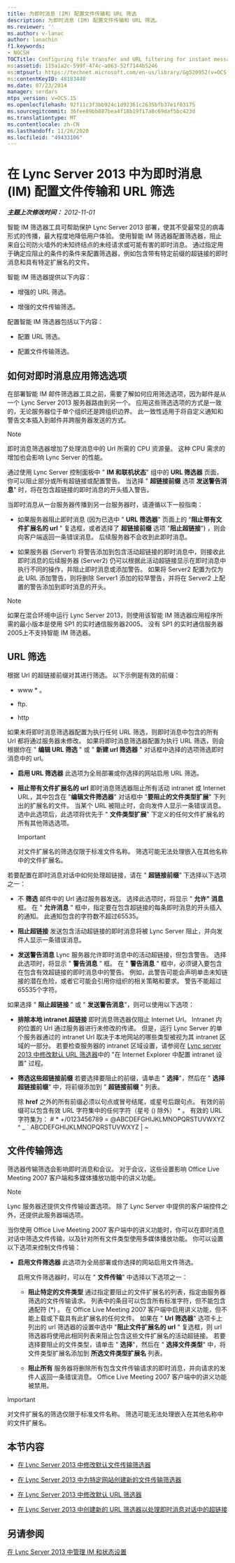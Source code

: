 ```yaml
---
title: 为即时消息 (IM) 配置文件传输和 URL 筛选
description: 为即时消息 (IM) 配置文件传输和 URL 筛选。
ms.reviewer: ''
ms.author: v-lanac
author: lanachin
f1.keywords:
- NOCSH
TOCTitle: Configuring file transfer and URL filtering for instant messaging (IM)
ms:assetid: 115a1a2c-599f-474c-a063-52f7144b5246
ms:mtpsurl: https://technet.microsoft.com/en-us/library/Gg520952(v=OCS.15)
ms:contentKeyID: 48183440
ms.date: 07/23/2014
manager: serdars
mtps_version: v=OCS.15
ms.openlocfilehash: 92f11c3f3bb924c1d92361c2635bfb37e1f03175
ms.sourcegitcommit: 36fee89bb887bea4f18b19f17a8c69daf5bc423d
ms.translationtype: MT
ms.contentlocale: zh-CN
ms.lasthandoff: 11/26/2020
ms.locfileid: "49433106"
---
```

# <a name="configuring-file-transfer-and-url-filtering-for-instant-messaging-im-in-lync-server-2013"></a>在 Lync Server 2013 中为即时消息 (IM) 配置文件传输和 URL 筛选

<div data-xmlns="http://www.w3.org/1999/xhtml">

<div class="topic" data-xmlns="http://www.w3.org/1999/xhtml" data-msxsl="urn:schemas-microsoft-com:xslt" data-cs="https://msdn.microsoft.com/">

<div data-asp="https://msdn2.microsoft.com/asp">



</div>

<div id="mainSection">

<div id="mainBody">

<span> </span>

_**主题上次修改时间：** 2012-11-01_

智能 IM 筛选器工具可帮助保护 Lync Server 2013 部署，使其不受最常见的病毒形式的传播，最大程度地降低用户体验。 使用智能 IM 筛选器配置筛选器，阻止来自公司防火墙外的未知终结点的未经请求或可能有害的即时消息。 通过指定用于确定应阻止的条件的条件来配置筛选器，例如包含带有特定前缀的超链接的即时消息和具有特定扩展名的文件。

智能 IM 筛选器提供以下内容：

  - 增强的 URL 筛选。

  - 增强的文件传输筛选。

配置智能 IM 筛选器包括以下内容：

  - 配置 URL 筛选。

  - 配置文件传输筛选。

<div>

## <a name="how-filtering-options-are-applied-to-instant-messages"></a>如何对即时消息应用筛选选项

在部署智能 IM 邮件筛选器工具之前，需要了解如何应用筛选选项，因为邮件是从一个 Lync Server 2013 服务器路由到另一个。 应用这些筛选选项的方式是一致的，无论服务器位于单个组织还是跨组织边界。 此一致性适用于将自定义通知和警告文本插入到邮件并跨服务器发送的方式。

<div>


> [!NOTE]
> 即时消息筛选器增加了处理消息中的 Url 所需的 CPU 资源量。 这种 CPU 需求的增加也会影响 Lync Server 的性能。



</div>

通过使用 Lync Server 控制面板中 " **IM 和联机状态**" 组中的 **URL 筛选器** 页面，你可以阻止部分或所有超链接或配置警告。 当选择 " **超链接前缀** 选项 **发送警告消息**" 时，将在包含超链接的即时消息的开头插入警告。

当即时消息从一台服务器传播到另一台服务器时，请遵循以下一般指南：

  - 如果服务器阻止即时消息 (因为已选中 " **URL 筛选器**" 页面上的 "**阻止带有文件扩展名的 url** " 复选框，或者选择了 **超链接前缀** 选项 "**阻止超链接**") ，则会向客户端返回一条错误消息。 后续服务器不会收到此即时消息。

  - 如果服务器 (Server1) 将警告添加到包含活动超链接的即时消息中，则接收此即时消息的后续服务器 (Server2) 仍可以根据此活动超链接显示在即时消息中执行不同的操作，并阻止即时消息或添加警告。 如果将 Server2 配置为仅为此 URL 添加警告，则将删除 Server1 添加的较早警告，并将在 Server2 上配置的警告添加到即时消息的开头。

<div>


> [!NOTE]
> 如果在混合环境中运行 Lync Server 2013，则使用该智能 IM 筛选器应用程序所需的最小版本是使用 SP1 的实时通信服务器2005。 没有 SP1 的实时通信服务器2005上不支持智能 IM 筛选器。



</div>

<div>

## <a name="url-filtering"></a>URL 筛选

根据 Url 的超链接前缀对其进行筛选。 以下示例是有效的前缀：

  - www \* 。

  - ftp.

  - http

如果未将即时消息筛选器配置为执行任何 URL 筛选，则即时消息中包含的所有 Url 都将通过服务器未修改。 如果将即时消息筛选器配置为执行 URL 筛选，则会根据你在 " **编辑 URL 筛选** " 或 " **新建 url 筛选器** " 对话框中选择的选项筛选即时消息中的 url。

  - **启用 URL 筛选器**   此选项为全局部署或你选择的网站启用 URL 筛选。

  - **阻止带有文件扩展名的 url**  即时消息筛选器阻止所有活动 intranet 或 Internet URL，其中包含在 "**编辑文件筛选器**" 对话框中 "**要阻止的文件类型扩展**" 下列出的扩展名的文件。 当某个 URL 被阻止时，会向发件人显示一条错误消息。 选中此选项后，此选项将优先于 " **文件类型扩展**" 下定义的任何文件扩展名的所有其他筛选选项。
    
    <div>
    

    > [!IMPORTANT]
    > 对文件扩展名的筛选仅限于标准文件名称。 筛选可能无法处理嵌入在其他名称中的文件扩展名。

    
    </div>

若要配置在即时消息对话中如何处理超链接，请在 " **超链接前缀**" 下选择以下选项之一：

  - 不 **筛选**  邮件中的 Url 通过服务器发送。 选择此选项时，将显示 " **允许" 消息** 框。 在 " **允许消息** " 框中，指定要在包含超链接的每条即时消息的开头插入的通知。 此通知包含的字符数不超过65535。

  - **阻止超链接**   发送包含活动超链接的即时消息将被 Lync Server 阻止，并向发件人显示一条错误消息。

  - **发送警告消息**   Lync 服务器允许即时消息中的活动超链接，但包含警告。 选择此选项时，将显示 " **警告消息** " 框。 在 " **警告消息** " 框中，必须键入要包含在包含有效超链接的即时消息中的警告。 例如，此警告可能会声明单击未知链接的潜在危险，或者它可能会引用你组织的相关策略和要求。 警告不能超过65535个字符。

如果选择 " **阻止超链接** " 或 " **发送警告消息**"，则可以使用以下选项：

  - **排除本地 intranet 超链接**   即时消息筛选器仅阻止 Internet Url。 Intranet 内的位置的 Url 通过服务器进行未修改的传递。 但是，运行 Lync Server 的单个服务器通过的 intranet Url 取决于本地网站的哪些类型被视为其 intranet 区域的一部分。 若要检查服务器的 intranet 区域设置，请参阅在 [Lync server 2013 中修改默认 URL 筛选器](lync-server-2013-modify-the-default-url-filter.md)中的 "在 Internet Explorer 中配置 intranet 设置" 过程。

  - **筛选这些超链接前缀**   若要选择要阻止的前缀，请单击 " **选择**"，然后在 " **选择超链接前缀**" 中，将前缀添加到 " **超链接前缀** " 列表。
    
    除 **href** 之外的所有前缀必须以句点或冒号结尾，或星号后跟句点。 有效的前缀可以包含有效 URL 字符集中的任何字符（星号 () 除外） \* 。 有效的 URL 字符集为： \# \* +/0123456789 = @ABCDEFGHIJKLMNOPQRSTUVWXYZ ^ \_ \` ABCDEFGHIJKLMNOPQRSTUVWXYZ | ~

</div>

<div>

## <a name="file-transfer-filtering"></a>文件传输筛选

筛选器传输筛选会影响即时消息和会议。 对于会议，这些设置影响 Office Live Meeting 2007 客户端和多媒体播放功能中的讲义功能。

<div>


> [!NOTE]
> Lync 服务器还提供文件传输设置选项。 除了 Lync Server 中提供的客户端控件之外，还提供此服务器端选项。



</div>

当你使用 Office Live Meeting 2007 客户端中的讲义功能时，你可以在即时消息对话中筛选文件传输，以及针对所有文件类型使用多媒体播放功能。 你可以设置以下选项来控制文件传输：

  - **启用文件筛选器**   此选项为全局部署或你选择的网站启用文件筛选。
    
    启用文件筛选器时，可以在 " **文件传输**" 中选择以下选项之一：
    
      - **阻止特定的文件类型**   通过指定要阻止的文件扩展名的列表，指定由服务器筛选的文件传输请求。 列表中的条目可以包含所有标准字符，但不能包含通配符 (\*) 。 在 Office Live Meeting 2007 客户端中启用讲义功能，但不能上载或下载具有此扩展名的任何文件。 如果在 " **Url 筛选器**" 选项卡上列出的 url 筛选器的设置中选中 "**阻止文件扩展名的 url** " 复选框，则 url 筛选器将使用此相同列表来阻止包含这些文件扩展名的活动超链接。 若要选择要阻止的文件类型，请单击 " **选择**"，然后在 " **选择文件类型**" 中，将文件类型扩展名添加到 **所选文件类型扩展名** 列表。
    
      - **阻止所有**   服务器将删除所有包含文件传输请求的即时消息，并向请求的发件人返回一条错误消息。 Office Live Meeting 2007 客户端中的讲义功能被禁用。

<div>


> [!IMPORTANT]
> 对文件扩展名的筛选仅限于标准文件名称。 筛选可能无法处理嵌入在其他名称中的文件扩展名。



</div>

</div>

</div>

<div>

## <a name="in-this-section"></a>本节内容

  - [在 Lync Server 2013 中修改默认文件传输筛选器](lync-server-2013-modify-the-default-file-transfer-filter.md)

  - [在 Lync Server 2013 中为特定网站创建新的文件传输筛选器](lync-server-2013-create-a-new-file-transfer-filter-for-a-specific-site.md)

  - [在 Lync Server 2013 中修改默认 URL 筛选器](lync-server-2013-modify-the-default-url-filter.md)

  - [在 Lync Server 2013 中创建新的 URL 筛选器以处理即时消息对话中的超链接](lync-server-2013-create-a-new-url-filter-to-handle-hyperlinks-in-im-conversations.md)

</div>

<div>

## <a name="see-also"></a>另请参阅


[在 Lync Server 2013 中管理 IM 和状态设置](lync-server-2013-managing-im-and-presence-settings.md)  
  

</div>

</div>

<span> </span>

</div>

</div>

</div>

